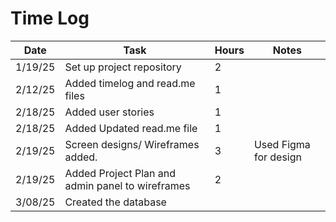 # Time Log

| Date | Task | Hours | Notes|
|------|------|-------|------|
|1/19/25| Set up project repository|2 | |
|2/12/25| Added timelog and read.me files|1|
|2/18/25| Added user stories|1| |
|2/18/25| Added Updated read.me file |1| |
|2/19/25| Screen designs/ Wireframes added.| 3| Used Figma for design|
|2/19/25| Added Project Plan and admin panel to wireframes| 2 | |
|3/08/25| Created the database
